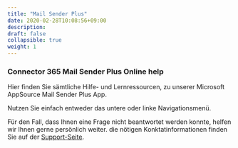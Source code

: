 ```yaml
---
title: "Mail Sender Plus"
date: 2020-02-28T10:08:56+09:00
description: 
draft: false
collapsible: true
weight: 1
---
```

### Connector 365 Mail Sender Plus Online help

Hier finden Sie sämtliche Hilfe- und Lernressourcen, zu unserer Microsoft AppSource Mail Sender Plus App.

Nutzen Sie einfach entweder das untere oder linke Navigationsmenü.

Für den Fall, dass Ihnen eine Frage nicht beantwortet werden konnte, helfen wir Ihnen gerne persönlich weiter. die nötigen Konktatinformationen finden Sie auf der [Support-Seite](de-de/apps/help-and-support/).
